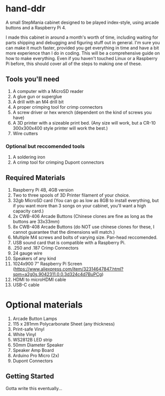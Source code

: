 # hand-ddr
A small StepMania cabinet designed to be played index-style, using arcade buttons and a Raspberry Pi 4.

I made this cabinet in around a month's worth of time, including waiting for parts shipping and debugging and figuring stuff out in general. I'm sure you can make it much faster, provided you get everything in time and have a bit more experience than I do in coding. This will be a comprehensive guide on how to make everything. Even if you haven't touched Linux or a Raspberry Pi before, this should cover all of the steps to making one of these.

## Tools you'll need
1. A computer with a MicroSD reader 
2. A glue gun or superglue
3. A drill with an M4 drill bit
4. A proper crimping tool for crimp connectors
5. A screw driver or hex wrench (dependent on the kind of screws you have)
6. A 3D printer with a sizeable print bed. (Any size will work, but a CR-10 300x300x400 style printer will work the best.)
7. Wire cutters
### Optional but reccomended tools
1. A soldering iron
2. A crimp tool for crimping Dupont connectors

## Required Materials
1. Raspberry Pi 4B, 4GB version
2. Two to three spools of 3D Printer filament of your choice. 
3. 32gb MicroSD card (You can go as low as 8GB to install everything, but if you want more than 3 songs on your cabinet, you'll want a high capacity card.)
4. 2x CWB-406 Arcade Buttons (Chinese clones are fine as long as the buttons are 33x33mm)
5. 8x CWB-408 Arcade Buttons (do NOT use chinese clones for these, I cannot guarantee that the dimensions will match.)
6. Multiple M4 screws and bolts of varying size. Pan-head reccomended. 
7. USB sound card that is compatible with a Raspberry Pi.
8. .250 and .187 Crimp Connectors
9. 24 gauge wire
10. Speakers of any kind
11. 1024x900 7" Raspberry Pi Screen (https://www.aliexpress.com/item/32314647847.html?spm=a2g0s.9042311.0.0.3d324c4d7BuPCg)
12. HDMI to microHDMI cable
13. USB-C cable
# Optional materials
1. Arcade Button Lamps
2. 115 x 281mm Polycarbonate Sheet (any thickness)
3. Print-safe Vinyl
4. White Vinyl
5. WS2812B LED strip
6. 50mm Diameter Speaker
7. Speaker Amp Board
8. Arduino Pro Micro (2x)
9. Dupont Connectors

## Getting Started
Gotta write this eventually...
